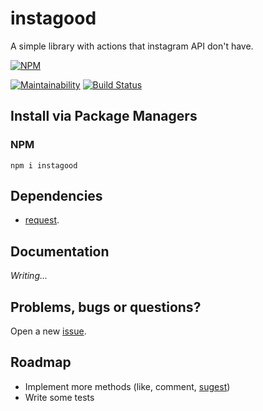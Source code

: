 # instagood
A simple library with actions that instagram API don't have.

[![NPM](https://nodei.co/npm/instagood.png)](https://nodei.co/npm/instagood/)

[![Maintainability](https://api.codeclimate.com/v1/badges/8800bfa9d98622e8d86e/maintainability)](https://codeclimate.com/github/reidark/instagood/maintainability)
[![Build Status](https://travis-ci.org/reidark/instagood.png)](https://travis-ci.org/reidark/instagood)

## Install via Package Managers
### NPM
`npm i instagood`

## Dependencies
  - [request](https://github.com/request/request).

## Documentation
*Writing...*

## Problems, bugs or questions?
Open a new [issue](https://github.com/reidark/instagood/issues).

## Roadmap
  - Implement more methods (like, comment, [sugest](https://github.com/reidark/instagood/issues))
  - Write some tests
